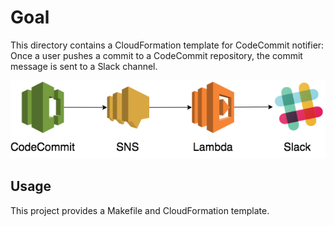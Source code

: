 # Goal

This directory contains a CloudFormation template for CodeCommit notifier:
Once a user pushes a commit to a CodeCommit repository, the commit message is
sent to a Slack channel.

![diagrm.png](./diagram.png)

## Usage

This project provides a Makefile and CloudFormation template.
